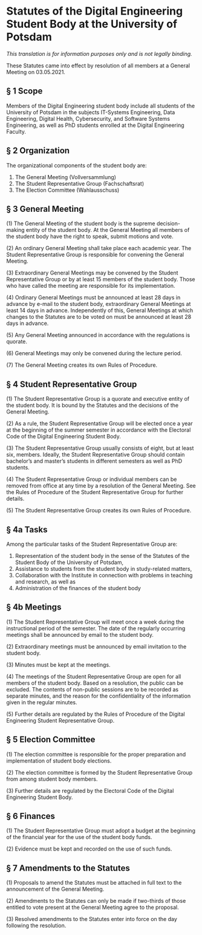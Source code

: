 # Statutes of the Digital Engineering Student Body at the University of Potsdam

*This translation is for information purposes only and is not legally binding.*

These Statutes came into effect by resolution of all members at a General Meeting on 03.05.2021.


## § 1 Scope

Members of the Digital Engineering student body include all students of the University of Potsdam in the subjects IT-Systems Engineering, Data Engineering, Digital Health, Cybersecurity, and Software Systems Engineering, as well as PhD students enrolled at the Digital Engineering Faculty.


## § 2 Organization

The organizational components of the student body are:

1.  The General Meeting (Vollversammlung)
2.  The Student Representative Group (Fachschaftsrat)
3.  The Election Committee (Wahlausschuss)


## § 3 General Meeting

(1) The General Meeting of the student body is the supreme decision-making entity of the student body. At the General Meeting all members of the student body have the right to speak, submit motions and vote.

(2) An ordinary General Meeting shall take place each academic year. The Student Representative Group is responsible for convening the General Meeting.

(3) Extraordinary General Meetings may be convened by the Student Representative Group or by at least 15 members of the student body. Those who have called the meeting are responsible for its implementation.

(4) Ordinary General Meetings must be announced at least 28 days in advance by e-mail to the student body, extraordinary General Meetings at least 14 days in advance. Independently of this, General Meetings at which changes to the Statutes are to be voted on must be announced at least 28 days in advance.

(5) Any General Meeting announced in accordance with the regulations is quorate.

(6) General Meetings may only be convened during the lecture period.

(7) The General Meeting creates its own Rules of Procedure.


## § 4 Student Representative Group

(1) The Student Representative Group is a quorate and executive entity of the student body. It is bound by the Statutes and the decisions of the General Meeting.

(2) As a rule, the Student Representative Group will be elected once a year at the beginning of the summer semester in accordance with the Electoral Code of the Digital Engineering Student Body.

(3) The Student Representative Group usually consists of eight, but at least six, members. Ideally, the Student Representative Group should contain bachelor’s and master’s students in different semesters as well as PhD students.

(4) The Student Representative Group or individual members can be removed from office at any time by a resolution of the General Meeting. See the Rules of Procedure of the Student Representative Group for further details.

(5) The Student Representative Group creates its own Rules of Procedure.


## § 4a Tasks

Among the particular tasks of the Student Representative Group are:

1.  Representation of the student body in the sense of the Statutes of the Student Body of the University of Potsdam,
2.  Assistance to students from the student body in study-related matters,
3.  Collaboration with the Institute in connection with problems in teaching and research, as well as
4.  Administration of the finances of the student body


## § 4b Meetings

(1) The Student Representative Group will meet once a week during the instructional period of the semester. The date of the regularly occurring meetings shall be announced by email to the student body.

(2) Extraordinary meetings must be announced by email invitation to the student body.

(3) Minutes must be kept at the meetings.

(4) The meetings of the Student Representative Group are open for all members of the student body. Based on a resolution, the public can be excluded. The contents of non-public sessions are to be recorded as separate minutes, and the reason for the confidentiality of the information given in the regular minutes.

(5) Further details are regulated by the Rules of Procedure of the Digital Engineering Student Representative Group.


## § 5 Election Committee

(1) The election committee is responsible for the proper preparation and implementation of student body elections.

(2) The election committee is formed by the Student Representative Group from among student body members.

(3) Further details are regulated by the Electoral Code of the Digital Engineering Student Body.


## § 6 Finances

(1) The Student Representative Group must adopt a budget at the beginning of the financial year for the use of the student body funds.

(2) Evidence must be kept and recorded on the use of such funds.


## § 7 Amendments to the Statutes

(1) Proposals to amend the Statutes must be attached in full text to the announcement of the General Meeting.

(2) Amendments to the Statutes can only be made if two-thirds of those entitled to vote present at the General Meeting agree to the proposal.

(3) Resolved amendments to the Statutes enter into force on the day following the resolution.
